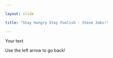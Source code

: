 ```yaml
---

layout: slide

title: "Stay Hungry Stay Foolish - Steve Jobs!"

---
```


Your text

Use the left arrow to go back!
